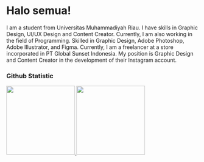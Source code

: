 # Halo semua! 

I am a student from Universitas Muhammadiyah Riau. I have skills in Graphic Design, UI/UX Design and Content Creator. Currently, I am also working in the field of Programming. Skilled in Graphic Design, Adobe Photoshop, Adobe Illustrator, and Figma. Currently, I am a freelancer at a store incorporated in PT Global Sunset Indonesia. My position is Graphic Design and Content Creator in the development of their Instagram account.

### Github Statistic
<p align="left">
<a href="https://github.com/irfansaputranst">
  <img height="180em" src="https://github-readme-stats-eight-theta.vercel.app/api?username=irfansaputranst&show_icons=true&theme=algolia&include_all_commits=true&count_private=true"/>
  <img height="180em" src="https://github-readme-stats-eight-theta.vercel.app/api/top-langs/?username=irfansaputranst&layout=compact&layout=compact&theme=algolia"/>
</a>
</p>

